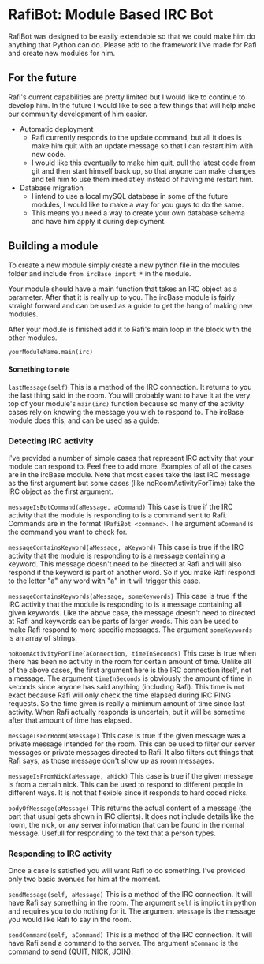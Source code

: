 # RafiBot: Module Based IRC Bot

RafiBot was designed to be easily extendable so that we could make him do anything that Python can do.  Please add to the framework I've made for Rafi and create new modules for him.

## For the future

Rafi's current capabilities are pretty limited but I would like to continue to develop him.  In the future I would like to see a few things that will help make our community development of him easier.
 
* Automatic deployment
    * Rafi currently responds to the update command, but all it does is make him quit with an update message so that I can restart him with new code.
    * I would like this eventually to make him quit, pull the latest code from git and then start himself back up, so that anyone can make changes and tell him to use them imediatley instead of having me restart him.
* Database migration
    * I intend to use a local mySQL database in some of the future modules, I would like to make a way for you guys to do the same.
    * This means you need a way to create your own database schema and have him apply it during deployment.

## Building a module

To create a new module simply create a new python file in the modules folder and include `from ircBase import *` in the module.

Your module should have a main function that takes an IRC object as a parameter.  After that it is really up to you.  The ircBase module is fairly straight forward and can be used as a guide to get the hang of making new modules.

After your module is finished add it to Rafi's main loop in the block with the other modules.

    yourModuleName.main(irc)

#### Something to note

`lastMessage(self)`  This is a method of the IRC connection.  It returns to you the last thing said in the room.  You will probably want to have it at the very top of your module's `main(irc)` function because so many of the activity cases rely on knowing the message you wish to respond to.  The ircBase module does this, and can be used as a guide.

### Detecting IRC activity

I've provided a number of simple cases that represent IRC activity that your module can respond to.  Feel free to add more.  Examples of all of the cases are in the ircBase module.
Note that most cases take the last IRC message as the first argument but some cases (like noRoomActivityForTime) take the IRC object as the first argument.

`messageIsBotCommand(aMessage, aCommand)` This case is true if the IRC activity that the module is responding to is a command sent to Rafi.  Commands are in the format `!RafiBot <command>`.  The argument `aCommand` is the command you want to check for.

`messageContainsKeyword(aMessage, aKeyword)` This case is true if the IRC activity that the module is responding to is a message containing a keyword.  This message doesn't need to be directed at Rafi and will also respond if the keyword is part of another word.  So if you make Rafi respond to the letter "a" any word with "a" in it will trigger this case.

`messageContainsKeywords(aMessage, someKeywords)`  This case is true if the IRC activity that the module is responding to is a message containing all given keywords.  Like the above case, the message doesn't need to directed at Rafi and keywords can be parts of larger words.  This can be used to make Rafi respond to more specific messages.  The argument `someKeywords` is an array of strings.

`noRoomActivityForTime(aConnection, timeInSeconds)`  This case is true when there has been no activity in the room for certain amount of time.  Unlike all of the above cases, the first argument here is the IRC connection itself, not a message.  The argument `timeInSeconds` is obviously the amount of time in seconds since anyone has said anything (including Rafi).  This time is not exact because Rafi will only check the time elapsed during IRC PING requests.  So the time given is really a minimum amount of time since last activity.  When Rafi actually responds is uncertain, but it will be sometime after that amount of time has elapsed.

`messageIsForRoom(aMessage)`  This case is true if the given message was a private message intended for the room.  This can be used to filter our server messages or private messages directed to Rafi.  It also filters out things that Rafi says, as those message don't show up as room messages.

`messageIsFromNick(aMessage, aNick)`  This case is true if the given message is from a certain nick.  This can be used to respond to different people in different ways.  It is not that flexible since it responds to hard coded nicks.

`bodyOfMessage(aMessage)`  This returns the actual content of a message (the part that usual gets shown in IRC clients).  It does not include details like the room, the nick, or any server information that can be found in the normal message.  Usefull for responding to the text that a person types.

### Responding to IRC activity

Once a case is satisfied you will want Rafi to do something.  I've provided only two basic avenues for him at the moment.

`sendMessage(self, aMessage)`  This is a method of the IRC connection.  It will have Rafi say something in the room.  The argument `self` is implicit in python and requires you to do nothing for it.  The argument `aMessage` is the message you would like Rafi to say in the room.

`sendCommand(self, aCommand)`  This is a method of the IRC connection.  It will have Rafi send a command to the server.  The argument `aCommand` is the command to send (QUIT, NICK, JOIN).
